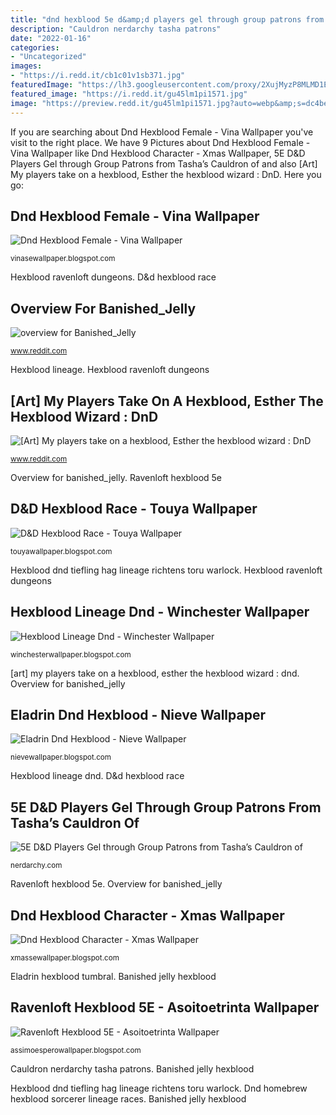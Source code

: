 ```yaml
---
title: "dnd hexblood 5e d&amp;d players gel through group patrons from tasha’s cauldron of"
description: "Cauldron nerdarchy tasha patrons"
date: "2022-01-16"
categories:
- "Uncategorized"
images:
- "https://i.redd.it/cb1c01v1sb371.jpg"
featuredImage: "https://lh3.googleusercontent.com/proxy/2XujMyzP8MLMD1EIGczTRTp18hXP5ZAnFD-FcglRg4IHr_7sIcBSaMaw0uS0L8DMeJ7DniXOvyx68uWgOpVglbKVnA4mK_FA7brDIjOlmaJzDjWjAhUb8KrP26yU9u5MTA=w1200-h630-p-k-no-nu"
featured_image: "https://i.redd.it/gu45lm1pi1571.jpg"
image: "https://preview.redd.it/gu45lm1pi1571.jpg?auto=webp&amp;s=dc4bedeb11f8f7dbf47687cecff319f83d3edc46"
---
```


If you are searching about Dnd Hexblood Female - Vina Wallpaper you've visit to the right place. We have 9 Pictures about Dnd Hexblood Female - Vina Wallpaper like Dnd Hexblood Character - Xmas Wallpaper, 5E D&amp;D Players Gel through Group Patrons from Tasha’s Cauldron of and also [Art] My players take on a hexblood, Esther the hexblood wizard : DnD. Here you go:

## Dnd Hexblood Female - Vina Wallpaper

![Dnd Hexblood Female - Vina Wallpaper](https://i.redd.it/cb1c01v1sb371.jpg "Dnd hexblood character")

<small>vinasewallpaper.blogspot.com</small>

Hexblood ravenloft dungeons. D&amp;d hexblood race

## Overview For Banished_Jelly

![overview for Banished_Jelly](https://i.redd.it/gu45lm1pi1571.jpg "Ravenloft hexblood 5e")

<small>www.reddit.com</small>

Hexblood lineage. Hexblood ravenloft dungeons

## [Art] My Players Take On A Hexblood, Esther The Hexblood Wizard : DnD

![[Art] My players take on a hexblood, Esther the hexblood wizard : DnD](https://preview.redd.it/gu45lm1pi1571.jpg?auto=webp&amp;s=dc4bedeb11f8f7dbf47687cecff319f83d3edc46 "Cauldron nerdarchy tasha patrons")

<small>www.reddit.com</small>

Overview for banished_jelly. Ravenloft hexblood 5e

## D&amp;D Hexblood Race - Touya Wallpaper

![D&amp;D Hexblood Race - Touya Wallpaper](https://i.pinimg.com/originals/55/db/b6/55dbb63ca5cdda2a44bf56d457bdb587.png "Hexblood lineage")

<small>touyawallpaper.blogspot.com</small>

Hexblood dnd tiefling hag lineage richtens toru warlock. Hexblood ravenloft dungeons

## Hexblood Lineage Dnd - Winchester Wallpaper

![Hexblood Lineage Dnd - Winchester Wallpaper](https://lh5.googleusercontent.com/proxy/_kBnhZI_A_Wz9QZ0K3FYB_JC-oCUk6FM18cynpcuYyAs6bKemcowgcAxJA-pTOvgS638fAngMaT4VXYDTDr6FU5P7sYSNtHRePMGUIYO20x0qygk0qMEDyrndvdlpUMf7nrklLot8VYJq5_oqdKKsvAg0Sf5hKUaEpKm2W3N0NKOiH-S5hRAp8E=w1200-h630-p-k-no-nu "Overview for banished_jelly")

<small>winchesterwallpaper.blogspot.com</small>

[art] my players take on a hexblood, esther the hexblood wizard : dnd. Overview for banished_jelly

## Eladrin Dnd Hexblood - Nieve Wallpaper

![Eladrin Dnd Hexblood - Nieve Wallpaper](https://64.media.tumblr.com/90cc924daa3d56c9e6ec6b1935ec229a/2396507b9217f501-c4/s640x960/3bcd404a25bab54d9232a32f4fe839c80656b255.png "Eladrin dnd hexblood")

<small>nievewallpaper.blogspot.com</small>

Hexblood lineage dnd. D&amp;d hexblood race

## 5E D&amp;D Players Gel Through Group Patrons From Tasha’s Cauldron Of

![5E D&amp;D Players Gel through Group Patrons from Tasha’s Cauldron of](https://i1.wp.com/nerdarchy.com/wp-content/uploads/2021/01/group-patron-tashas-cauldron-of-everything.jpg?fit=1133%2C1500&amp;ssl=1 "Hexblood ravenloft dungeons")

<small>nerdarchy.com</small>

Ravenloft hexblood 5e. Overview for banished_jelly

## Dnd Hexblood Character - Xmas Wallpaper

![Dnd Hexblood Character - Xmas Wallpaper](https://lh3.googleusercontent.com/proxy/2XujMyzP8MLMD1EIGczTRTp18hXP5ZAnFD-FcglRg4IHr_7sIcBSaMaw0uS0L8DMeJ7DniXOvyx68uWgOpVglbKVnA4mK_FA7brDIjOlmaJzDjWjAhUb8KrP26yU9u5MTA=w1200-h630-p-k-no-nu "Cauldron nerdarchy tasha patrons")

<small>xmassewallpaper.blogspot.com</small>

Eladrin hexblood tumbral. Banished jelly hexblood

## Ravenloft Hexblood 5E - Asoitoetrinta Wallpaper

![Ravenloft Hexblood 5E - Asoitoetrinta Wallpaper](https://bleedingcool.com/wp-content/uploads/2021/02/DD-Van-Richtens-Guide-To-Ravenloft-Special-Cover-1200x900.jpg "Overview for banished_jelly")

<small>assimoesperowallpaper.blogspot.com</small>

Cauldron nerdarchy tasha patrons. Banished jelly hexblood

Hexblood dnd tiefling hag lineage richtens toru warlock. Dnd homebrew hexblood sorcerer lineage races. Banished jelly hexblood
